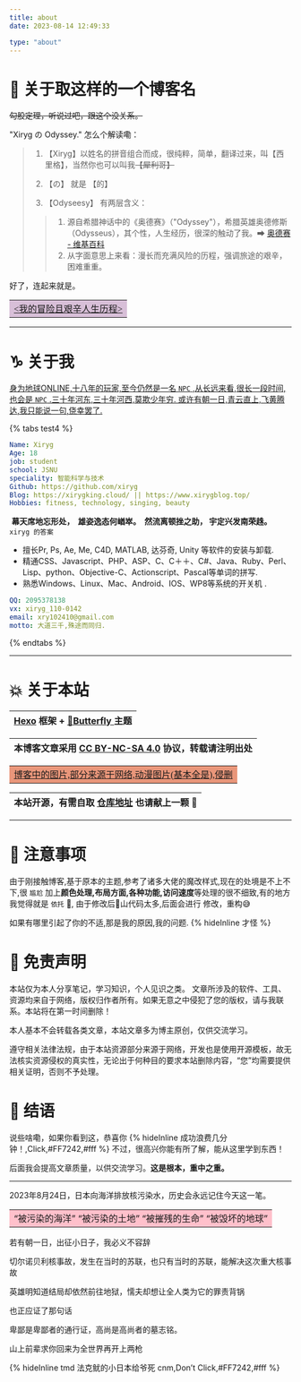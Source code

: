 ```yaml
---
title: about
date: 2023-08-14 12:49:33

type: "about"
---
```


#   🌟 关于取这样的一个博客名

~~勾股定理，听说过吧，跟这个没关系。~~

"Xiryg の Odyssey."  怎么个解读嘞：

>1. 【Xiryg】以姓名的拼音组合而成，很纯粹，简单，翻译过来，叫【西里格】，当然你也可以叫我~~【犀利哥】~~
>
>2. 【の】 就是 【的】
>
>3.    【Odyseesy】 有两层含义：
>
>   >1.  源自希腊神话中的《奥德赛》（"Odyssey"），希腊英雄奥德修斯（Odysseus），其个性，人生经历，很深的触动了我。➡ [奥德赛 - 维基百科](https://zh.wikipedia.org/wiki/奥德赛)
>   >2. 从字面意思上来看：漫长而充满风险的历程，强调旅途的艰辛，困难重重。

好了，连起来就是。

<table><tr><td bgcolor=#D8BFD8><font face="楷体"><u><我的冒险且艰辛人生历程></u></font></td></tr></table>

******

#   ♑ 关于我

<u>身为地球ONLINE,十八年的玩家,至今仍然是一名 `NPC` ,从长远来看,很长一段时间,也会是 `NPC` .三十年河东,三十年河西,莫欺少年穷. 或许有朝一日,青云直上,飞黄腾达,我只能说一句,侥幸罢了.</u>



{% tabs test4 %}
<!-- tab 基本信息@fas fa-info-circle -->

```yaml
Name: Xiryg
Age: 18
job: student
school: JSNU
speciality: 智能科学与技术
Github: https://github.com/xiryg
Blog: https://xirygking.cloud/ || https://www.xirygblog.top/
Hobbies: fitness, technology, singing, beauty
```
​                   **幕天席地忘形处，
​                   雄姿逸态何崷崒。
​                   然流离顿挫之助，
​                   宇定兴发南荣趎。**                    `xiryg 的答案` 

<!-- endtab -->

<!-- tab 技术栈@fas fa-code -->

- 擅长Pr, Ps, Ae, Me, C4D, MATLAB, 达芬奇, Unity 等软件的安装与卸载.
- 精通CSS、Javascript、PHP、ASP、C、C＋＋、C#、Java、Ruby、Perl、Lisp、python、Objective-C、Actionscript、Pascal等单词的拼写.
- 熟悉Windows、Linux、Mac、Android、IOS、WP8等系统的开关机 .

<!-- endtab -->

<!-- tab 联系方式@fas fa-envelope -->

```yaml
QQ: 2095378138
vx: xiryg_110-0142
email: xry102410@gmail.com
motto: 大道三千,殊途而同归.
```

<!-- endtab -->

{% endtabs %}

******

#  💥 关于本站

|[Hexo](https://hexo.io/zh-cn/) 框架 + [ 🦋Butterfly ](https://github.com/jerryc127/hexo-theme-butterfly)主题|
| --------------------------------------------------------------------------------------------- |

| 本博客文章采用 [CC BY-NC-SA 4.0](https://creativecommons.org/licenses/by-nc-sa/4.0/deed.zh) 协议，转载请注明出处 |
| --------------------------------------------------------------------------------------------- |

<table><tr><td bgcolor=#E9967A><font face="楷体"><u>博客中的图片,部分来源于网络,动漫图片(基本全是),侵删</u></font></td></tr></table>

| 本站开源，有需自取 [仓库地址](https://github.com/xiryg/myblog-or)  也请献上一颗 🌟
| --------------------------------------------------------------------------------------------- |

******

# 💢 注意事项

由于刚接触博客,基于原本的主题,参考了诸多大佬的魔改样式,现在的处境是不上不下,很 `尴尬`  加上**颜色处理,布局方面,各种功能,访问速度**等处理的很不细致,有的地方我觉得就是 `依托` 💩, 由于修改后💩山代码太多,后面会进行 修改，重构😅

如果有哪里引起了你的不适,那是我的原因,我的问题.   {% hideInline 才怪 %}

# 🙏 免责声明

本站仅为本人分享笔记，学习知识，个人见识之类。 文章所涉及的软件、工具、资源均来自于网络，版权归作者所有。如果无意之中侵犯了您的版权，请与我联系。本站将在第一时间删除！

本人基本不会转载各类文章，本站文章多为博主原创，仅供交流学习。

遵守相关法律法规，由于本站资源部分来源于网络，开发也是使用开源模板，故无法核实资源侵权的真实性，无论出于何种目的要求本站删除内容，“您”均需要提供相关证明，否则不予处理。

#  🐼 结语

说些啥嘞，如果你看到这，恭喜你 {% hideInline 成功浪费几分钟！,Click,#FF7242,#fff %} 不过，很高兴你能有所了解，能从这里学到东西！

后面我会提高文章质量，以供交流学习。**这是根本，重中之重。**

******

2023年8月24日，日本向海洋排放核污染水，历史会永远记住今天这一笔。

<table><tr><td bgcolor=#FFC0CB>“被污染的海洋” “被污染的土地” “被摧残的生命” “被毁坏的地球”</td></tr></table>

若有朝一日，出征小日子，我必义不容辞

切尔诺贝利核事故，发生在当时的苏联，也只有当时的苏联，能解决这次重大核事故

英雄明知道结局却依然前往地狱，懦夫却想让全人类为它的罪责背锅

也正应证了那句话

卑鄙是卑鄙者的通行证，高尚是高尚者的墓志铭。

山上前辈求你回来为全世界再开上两枪

{% hideInline  tmd 法克鱿的小日本给爷死 cnm,Don’t Click,#FF7242,#fff %}


